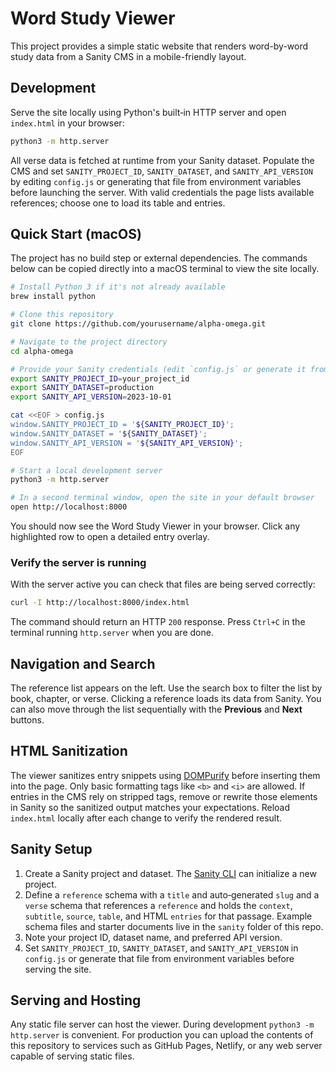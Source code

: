 # Word Study Viewer

This project provides a simple static website that renders word-by-word study data from a Sanity CMS in a mobile-friendly layout.

## Development

Serve the site locally using Python's built‑in HTTP server and open `index.html` in your browser:

```bash
python3 -m http.server
```

All verse data is fetched at runtime from your Sanity dataset. Populate the CMS and set `SANITY_PROJECT_ID`, `SANITY_DATASET`, and `SANITY_API_VERSION` by editing `config.js` or generating that file from environment variables before launching the server. With valid credentials the page lists available references; choose one to load its table and entries.

## Quick Start (macOS)

The project has no build step or external dependencies. The commands below can be copied directly into a macOS terminal to view the site locally.

```bash
# Install Python 3 if it's not already available
brew install python

# Clone this repository
git clone https://github.com/yourusername/alpha-omega.git

# Navigate to the project directory
cd alpha-omega

# Provide your Sanity credentials (edit `config.js` or generate it from env vars)
export SANITY_PROJECT_ID=your_project_id
export SANITY_DATASET=production
export SANITY_API_VERSION=2023-10-01

cat <<EOF > config.js
window.SANITY_PROJECT_ID = '${SANITY_PROJECT_ID}';
window.SANITY_DATASET = '${SANITY_DATASET}';
window.SANITY_API_VERSION = '${SANITY_API_VERSION}';
EOF

# Start a local development server
python3 -m http.server

# In a second terminal window, open the site in your default browser
open http://localhost:8000
```

You should now see the Word Study Viewer in your browser. Click any highlighted row to open a detailed entry overlay.

### Verify the server is running

With the server active you can check that files are being served correctly:

```bash
curl -I http://localhost:8000/index.html
```

The command should return an HTTP `200` response. Press `Ctrl+C` in the terminal running `http.server` when you are done.

## Navigation and Search

The reference list appears on the left. Use the search box to filter the list by book, chapter, or verse. Clicking a reference loads its data from Sanity. You can also move through the list sequentially with the **Previous** and **Next** buttons.

## HTML Sanitization

The viewer sanitizes entry snippets using [DOMPurify](https://github.com/cure53/DOMPurify) before inserting them into the page. Only basic formatting tags like `<b>` and `<i>` are allowed. If entries in the CMS rely on stripped tags, remove or rewrite those elements in Sanity so the sanitized output matches your expectations. Reload `index.html` locally after each change to verify the rendered result.

## Sanity Setup

1. Create a Sanity project and dataset. The [Sanity CLI](https://www.sanity.io/docs/getting-started) can initialize a new project.
2. Define a `reference` schema with a `title` and auto‑generated `slug` and a `verse` schema that references a `reference` and holds the `context`, `subtitle`, `source`, `table`, and HTML `entries` for that passage. Example schema files and starter documents live in the `sanity` folder of this repo.
3. Note your project ID, dataset name, and preferred API version.
4. Set `SANITY_PROJECT_ID`, `SANITY_DATASET`, and `SANITY_API_VERSION` in `config.js` or generate that file from environment variables before serving the site.

## Serving and Hosting

Any static file server can host the viewer. During development `python3 -m http.server` is convenient. For production you can upload the contents of this repository to services such as GitHub Pages, Netlify, or any web server capable of serving static files.
